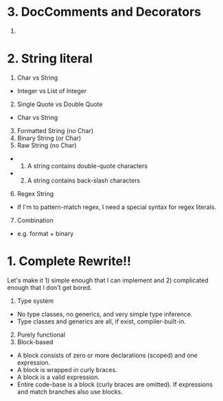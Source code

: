 # 3. DocComments and Decorators

1.

# 2. String literal

1. Char vs String
  - Integer vs List of Integer
2. Single Quote vs Double Quote
  - Char vs String
3. Formatted String (no Char)
4. Binary String (or Char)
5. Raw String (no Char)
  - 1. A string contains double-quote characters
  - 2. A string contains back-slash characters
6. Regex String
  - If I'm to pattern-match regex, I need a special syntax for regex literals.
7. Combination
  - e.g. format + binary

# 1. Complete Rewrite!!

Let's make it 1) simple enough that I can implement and 2) complicated enough that I don't get bored.

1. Type system
  - No type classes, no generics, and very simple type inference.
  - Type classes and generics are all, if exist, compiler-built-in.
2. Purely functional
3. Block-based
  - A block consists of zero or more declarations (scoped) and one expression.
  - A block is wrapped in curly braces.
  - A block is a valid expression.
  - Entire code-base is a block (curly braces are omitted). If expressions and match branches also use blocks.

